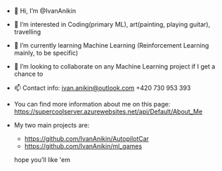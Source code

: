 - 👋 Hi, I’m @IvanAnikin
- 👀 I’m interested in Coding(primary ML), art(painting, playing guitar), travelling
- 🌱 I’m currently learning Machine Learning (Reinforcement Learning mainly, to be specific)
- 💞️ I’m looking to collaborate on any Machine Learning project if I get a chance to

- 📫 Contact info: 
      ivan.anikin@outlook.com 
      +420 730 953 393 
      
- You can find more information about me on this page: 
      https://supercoolserver.azurewebsites.net/api/Default/About_Me

- My two main projects are:
    - https://github.com/IvanAnikin/AutopilotCar 
    - https://github.com/IvanAnikin/ml_games
  
  hope you'll like 'em
